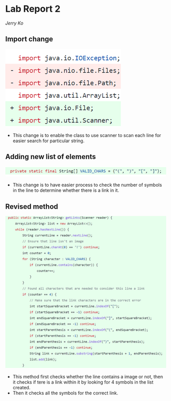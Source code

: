 # Lab Report 2
_Jerry Ko_

## Import change
![screenshot1](https://github.com/Jerrik0/cse15l-lab-reports/blob/main/Lab2screen1.png?raw=true)
* This change is to enable the class to use scanner to scan each line for easier search for particular string.

## Adding new list of elements
![screenshot2](https://github.com/Jerrik0/cse15l-lab-reports/blob/main/Lab2screen2.png?raw=true)
* This change is to have easier process to check the number of symbols in the line to determine whether there is a link in it.

## Revised method
![screenshot3](https://github.com/Jerrik0/cse15l-lab-reports/blob/main/Lab2screen3.png?raw=true)
* This method first checks whether the line contains a image or not, then it checks if tere is a link within it by looking for 4 symbols in the list created.
* Then it checks all the symbols for the correct link.
